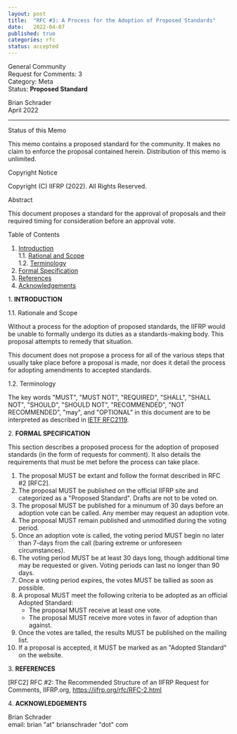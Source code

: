 ```yaml
---
layout: post
title:  "RFC #3: A Process for the Adoption of Proposed Standards"
date:   2022-04-07
published: true
categories: rfc
status: accepted
---
```


General Community<br />
Request for Comments: 3<br />
Category: Meta<br />
Status: **Proposed Standard**<br />

Brian Schrader<br />
April 2022

<style>.docinfo { border-bottom: 4px solid var(--proposed-standard); }</style>

---

Status of this Memo

This memo contains a proposed standard for the community. It makes no claim to enforce the proposal contained herein. Distribution of this memo is unlimited.

Copyright Notice

   Copyright (C) IIFRP (2022). All Rights Reserved.

Abstract

   This document proposes a standard for the approval of proposals and their required timing for consideration before an approval vote.


Table of Contents

1. [Introduction](#1)<br />
    1.1. [Rational and Scope](#1.1)<br />
    1.2. [Terminology](#1.2)<br />
2. [Formal Specification](#2)<br />
2. [References](#3)<br />
2. [Acknowledgements](#3)<br />


<span id="1">1.</span> **INTRODUCTION**



<span id="1.1">1.1.</span> Rationale and Scope

Without a process for the adoption of proposed standards, the IIFRP would be unable to formally undergo its duties as a standards-making body. This proposal attempts to remedy that situation.

This document does not propose a process for all of the various steps that usually take place before a proposal is made, nor does it detail the process for adopting amendments to accepted standards.


<span id="1.2">1.2.</span> Terminology

   The key words "MUST", "MUST NOT", "REQUIRED", "SHALL", "SHALL NOT",
   "SHOULD", "SHOULD NOT", "RECOMMENDED", "NOT RECOMMENDED", "may", and
   "OPTIONAL" in this document are to be interpreted as described in
   [IETF RFC2119][RFC2119].

   [RFC2119]: https://tools.ietf.org/html/rfc2119


<span id="2">2.</span> **FORMAL SPECIFICATION**

This section describes a proposed process for the adoption of proposed standards (in the form of requests for comment). It also details the requirements that must be met before the process can take place.

1. The proposal MUST be extant and follow the format described in RFC #2 [RFC2].
2. The proposal MUST be published on the official IIFRP site and categorized as a "Proposed Standard". Drafts are not to be voted on.
3. The proposal MUST be published for a minumum of 30 days before an adoption vote can be called. Any member may request an adoption vote.
4. The proposal MUST remain published and unmodified during the voting period.
5. Once an adoption vote is called, the voting period MUST begin no later than 7-days from the call (baring extreme or unforeseen circumstances).
6. The voting period MUST be at least 30 days long, though additional time may be requested or given. Voting periods can last no longer than 90 days.
7. Once a voting period expires, the votes MUST be tallied as soon as possible.
8. A proposal MUST meet the following criteria to be adopted as an official Adopted Standard:
    - The proposal MUST receive at least one vote.
    - The proposal MUST receive more votes in favor of adoption than against.
9. Once the votes are talled, the results MUST be published on the mailing list.
10. If a proposal is accepted, it MUST be marked as an "Adopted Standard" on the website.

<span id="3">3.</span> **REFERENCES**

[RFC2] RFC #2: The Recommended Structure of an IIFRP Request for Comments, IIFRP.org, https://iifrp.org/rfc/RFC-2.html

<span id="4">4.</span> **ACKNOWLEDGEMENTS**

   Brian Schrader<br />
   email: brian "at" brianschrader "dot" com
